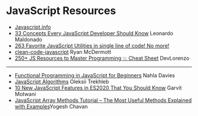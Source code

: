 # JavaScript Resources

- [Javascript.info](https://javascript.info)
- [33 Concepts Every JavaScript Developer Should Know](https://github.com/leonardomso/33-js-concepts) Leonardo Maldonado
- [263 Favorite JavaScript Utilities in single line of code! No more!](https://1loc.dev)
- [clean-code-javascript](https://github.com/ryanmcdermott/clean-code-javascript) Ryan McDermott
- [250+ JS Resources to Master Programming 💥 Cheat Sheet](https://dev.to/worldindev/200-js-resources-to-master-programming-3aj6) DevLorenzo

* * *
-  [Functional Programming in JavaScript for Beginners](https://www.freecodecamp.org/news/functional-programming-in-javascript-for-beginners/) Nahla Davies
-  [JavaScript Algorithms](https://github.com/trekhleb/javascript-algorithms) Oleksii Trekhleb
-  [10 New JavaScript Features in ES2020 That You Should Know](https://dev.to/worldindev/10-new-javascript-features-in-es2020-that-you-should-know-3ohf) Garvit Motwani
- [JavaScript Array Methods Tutorial – The Most Useful Methods Explained with Examples](https://www.freecodecamp.org/news/complete-introduction-to-the-most-useful-javascript-array-methods/)Yogesh Chavan
